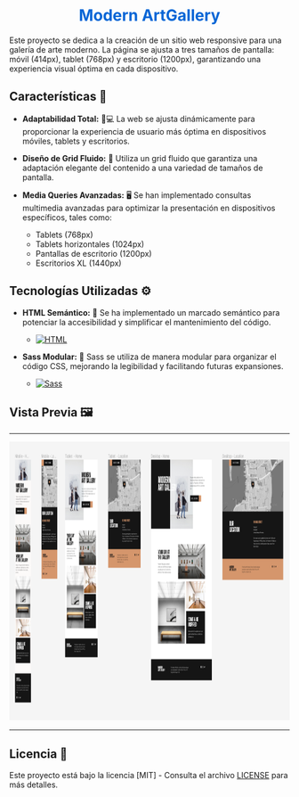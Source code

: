 <h1 align="center" style="color: #0366d6;">
   Modern ArtGallery
</h1>

Este proyecto se dedica a la creación de un sitio web responsive para una galería de arte moderno.
La página se ajusta a tres tamaños de pantalla: móvil (414px), tablet (768px) y escritorio (1200px), garantizando una experiencia visual óptima en cada dispositivo.

## Características 🚀

- **Adaptabilidad Total:** 📱💻 La web se ajusta dinámicamente para proporcionar la experiencia de usuario más óptima en dispositivos móviles, tablets y escritorios.

- **Diseño de Grid Fluido:** 🎨 Utiliza un grid fluido que garantiza una adaptación elegante del contenido a una variedad de tamaños de pantalla.

- **Media Queries Avanzadas:** 🖥️ Se han implementado consultas multimedia avanzadas para optimizar la presentación en dispositivos específicos, tales como:

  - Tablets (768px)
  - Tablets horizontales (1024px)
  - Pantallas de escritorio (1200px)
  - Escritorios XL (1440px)

## Tecnologías Utilizadas ⚙️

- **HTML Semántico:** 📝 Se ha implementado un marcado semántico para potenciar la accesibilidad y simplificar el mantenimiento del código.

  - [![HTML](https://img.shields.io/badge/HTML-white?style=for-the-badge&logo=html5&logoColor=white&labelColor=black&color=%23E34F26)](src/index.html)

- **Sass Modular:** 🎨 Sass se utiliza de manera modular para organizar el código CSS, mejorando la legibilidad y facilitando futuras expansiones.

  - [![Sass](https://img.shields.io/badge/SASS-black?style=for-the-badge&logo=Sass&logoColor=white&labelColor=black&color=%23CC6699)](src/sass/)

## Vista Previa 🖼️

---

<div align="center">
  <img src="ModernArtGallery.png" alt="Vista Previa" width="1000px" height="500px"/>
</div>

---

## Licencia 📜

Este proyecto está bajo la licencia [MIT] - Consulta el archivo [LICENSE](LICENSE) para más detalles.
